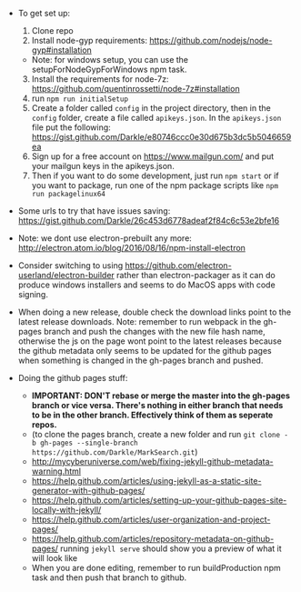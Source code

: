 * To get set up:
  1. Clone repo
  2. Install node-gyp requirements: https://github.com/nodejs/node-gyp#installation
    * Note: for windows setup, you can use the setupForNodeGypForWindows npm task.
  3. Install the requirements for node-7z: https://github.com/quentinrossetti/node-7z#installation
  4. run `npm run initialSetup`
  5. Create a folder called `config` in the project directory, then in the `config` folder, create a file called `apikeys.json`. In the `apikeys.json` file put the following: https://gist.github.com/Darkle/e80746ccc0e30d675b3dc5b5046659ea
  6. Sign up for a free account on https://www.mailgun.com/ and put your mailgun keys in the apikeys.json.
  7. Then if you want to do some development, just run `npm start` or if you want to package, run one of the npm package
  scripts like `npm run packagelinux64`

* Some urls to try that have issues saving: https://gist.github.com/Darkle/26c453d6778adeaf2f84c6c53e2bfe16

* Note: we dont use electron-prebuilt any more: http://electron.atom.io/blog/2016/08/16/npm-install-electron

* Consider switching to using https://github.com/electron-userland/electron-builder rather than electron-packager as it can do produce
  windows installers and seems to do MacOS apps with code signing.

* When doing a new release, double check the download links point to the latest release downloads. Note: remember to run webpack in the gh-pages branch and push the changes with the new file hash name, otherwise the js on the page wont point to the latest releases because the github metadata only seems to be updated for the github pages when something is changed in the gh-pages branch and pushed.

* Doing the github pages stuff:
  * **IMPORTANT: DON'T rebase or merge the master into the gh-pages branch or vice versa. There's nothing in either branch that needs to be in the other branch. Effectively think of them as seperate repos.**
  * (to clone the pages branch, create a new folder and run `git clone -b gh-pages --single-branch https://github.com/Darkle/MarkSearch.git`)
  * http://mycyberuniverse.com/web/fixing-jekyll-github-metadata-warning.html
  * https://help.github.com/articles/using-jekyll-as-a-static-site-generator-with-github-pages/
  * https://help.github.com/articles/setting-up-your-github-pages-site-locally-with-jekyll/
  * https://help.github.com/articles/user-organization-and-project-pages/
  * https://help.github.com/articles/repository-metadata-on-github-pages/
running `jekyll serve` should show you a preview of what it will look like
  * When you are done editing, remember to run buildProduction npm task and then push that branch to github.
